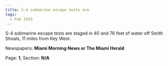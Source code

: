 ```yaml
---  
title: S-4 submarine escape tests are  
tags:  
  - Feb 1929  
---  
```

  
S-4 submarine escape tests are staged in 40 and 76 feet of water off Smith Shoals, 11 miles from Key West.  
  
Newspapers: **Miami Morning News or The Miami Herald**  
  
Page: **1**, Section: **N/A** 
